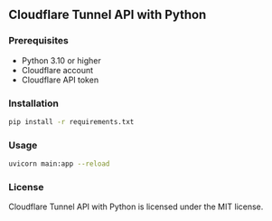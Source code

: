 ## Cloudflare Tunnel API with Python

### Prerequisites

- Python 3.10 or higher
- Cloudflare account
- Cloudflare API token

### Installation

```bash
pip install -r requirements.txt
```

### Usage

```bash
uvicorn main:app --reload
```

### License

Cloudflare Tunnel API with Python is licensed under the MIT license.
